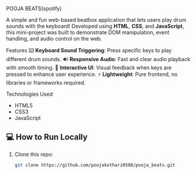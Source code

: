 POOJA BEATS(spotify)

A simple and fun web-based beatbox application that lets users play drum sounds with the keyboard! Developed using **HTML**, **CSS**, and **JavaScript**, 
this mini-project was built to demonstrate DOM manipulation, event handling, and audio control on the web.



 Features
⌨️ **Keyboard Sound Triggering**: Press specific keys to play different drum sounds.
🔊 **Responsive Audio**: Fast and clear audio playback with smooth timing.
🎨 **Interactive UI**: Visual feedback when keys are pressed to enhance user experience.
⚡ **Lightweight**: Pure frontend, no libraries or frameworks required.



 Technologies Used

- HTML5
- CSS3
- JavaScript



## 💻 How to Run Locally

1. Clone this repo:
   ```bash
   git clone https://github.com/poojakothari0508/pooja_beats.git
